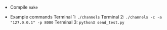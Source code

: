 * Compile
  ```make```

* Example commands
  Terminal 1: 
    ```./channels```
  Terminal 2: 
    ```./channels -c -a "127.0.0.1" -p 8000```
  Terminal 3: 
    ```python3 send_test.py```
